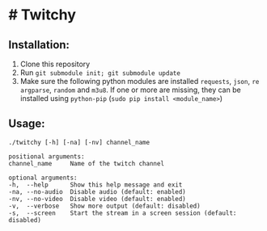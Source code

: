 # # Twitchy

## Installation:
1. Clone this repository
2. Run `git submodule init; git submodule update`
3. Make sure the following python modules are installed `requests`, `json`, `re` `argparse`, `random` and  `m3u8`. If one or more are missing, they can be installed using `python-pip` (`sudo pip install <module_name>`)

## Usage:
```
./twitchy [-h] [-na] [-nv] channel_name

positional arguments:
channel_name     Name of the twitch channel

optional arguments:
-h,  --help      Show this help message and exit
-na, --no-audio  Disable audio (default: enabled)
-nv, --no-video  Disable video (default: enabled)
-v,  --verbose   Show more output (default: disabled)
-s,  --screen    Start the stream in a screen session (default: disabled)
```


